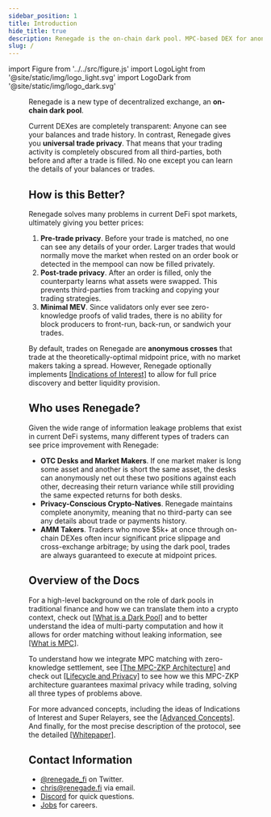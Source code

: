 ```yaml
---
sidebar_position: 1
title: Introduction
hide_title: true
description: Renegade is the on-chain dark pool. MPC-based DEX for anonymous crosses at midpoint prices.
slug: /
---
```


import Figure from '../../src/figure.js'
import LogoLight from '@site/static/img/logo_light.svg'
import LogoDark from '@site/static/img/logo_dark.svg'

<Figure
  LightImage={LogoLight}
  DarkImage={LogoDark}
  isSvg={true}
  width="40%"
  widthMobile="70%"
/>

Renegade is a new type of decentralized exchange, an **on-chain dark pool**.

Current DEXes are completely transparent: Anyone can see your balances and
trade history. In contrast, Renegade gives you **universal trade privacy**.
That means that your trading activity is completely obscured from all
third-parties, both before and after a trade is filled. No one except you can
learn the details of your balances or trades.

## How is this Better?

Renegade solves many problems in current DeFi spot markets, ultimately giving
you better prices:
1. **Pre-trade privacy**. Before your trade is matched, no one can see any
   details of your order. Larger trades that would normally move the market
   when rested on an order book or detected in the mempool can now be filled
   privately.
1. **Post-trade privacy**. After an order is filled, only the counterparty
   learns what assets were swapped. This prevents third-parties from tracking
   and copying your trading strategies.
1. **Minimal MEV**. Since validators only ever see zero-knowledge proofs of
   valid trades, there is no ability for block producers to front-run, back-run,
   or sandwich your trades.

By default, trades on Renegade are **anonymous crosses** that trade at the
theoretically-optimal midpoint price, with no market makers taking a spread.
However, Renegade optionally implements [[Indications of
Interest]](/advanced-concepts/ioi) to allow for full price discovery and better
liquidity provision.

## Who uses Renegade?

Given the wide range of information leakage problems that exist in current DeFi
systems, many different types of traders can see price improvement with
Renegade:

- **OTC Desks and Market Makers**. If one market maker is long some asset and
  another is short the same asset, the desks can anonymously net out these two
  positions against each other, decreasing their return variance while still
  providing the same expected returns for both desks.
- **Privacy-Conscious Crypto-Natives**. Renegade maintains complete anonymity,
  meaning that no third-party can see any details about trade or payments
  history.
- **AMM Takers**. Traders who move $5k+ at once through on-chain DEXes often
  incur significant price slippage and cross-exchange arbitrage; by using the
  dark pool, trades are always guaranteed to execute at midpoint prices.

## Overview of the Docs

For a high-level background on the role of dark pools in traditional finance
and how we can translate them into a crypto context, check out [[What is a Dark
Pool]](/core-concepts/dark-pool-explainer) and to better understand the idea of
multi-party computation and how it allows for order matching without leaking
information, see [[What is MPC]](/core-concepts/mpc-explainer).

To understand how we integrate MPC matching with zero-knowledge settlement, see
[[The MPC-ZKP Architecture]](/core-concepts/mpc-zkp) and check out [[Lifecycle
and Privacy]](/core-concepts/privacy) to see how we this MPC-ZKP architecture
guarantees maximal privacy while trading, solving all three types of problems
above.

For more advanced concepts, including the ideas of Indications of Interest
and Super Relayers, see the [[Advanced Concepts]](/advanced-concepts/ioi).
And finally, for the most precise description of the protocol, see the detailed
[[Whitepaper]](/getting-started/whitepaper).

## Contact Information
- [@renegade_fi](https://twitter.com/renegade_fi) on Twitter.
- [chris@renegade.fi](mailto:chris@renegade.fi) via email.
- [Discord](https://discord.gg/renegade-fi) for quick questions.
- [Jobs](https://jobs.renegade.fi) for careers.
